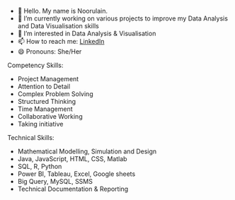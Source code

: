 

- 👋 Hello. My name is Noorulain. 
- 🔭 I’m currently working on various projects to improve my Data Analysis and Data Visualisation skills
- 🌱 I’m interested in Data Analysis & Visualisation 
- 📫 How to reach me: [LinkedIn](https://www.linkedin.com/in/noorulain-fahad/)
- 😄 Pronouns: She/Her

Competency Skills:

- Project Management
- Attention to Detail
- Complex Problem Solving
- Structured Thinking
- Time Management
- Collaborative Working
- Taking initiative

Technical Skills:

- Mathematical Modelling, Simulation and Design
- Java, JavaScript, HTML, CSS, Matlab
- SQL, R, Python
- Power BI, Tableau, Excel, Google sheets
- Big Query, MySQL, SSMS
- Technical Documentation & Reporting
